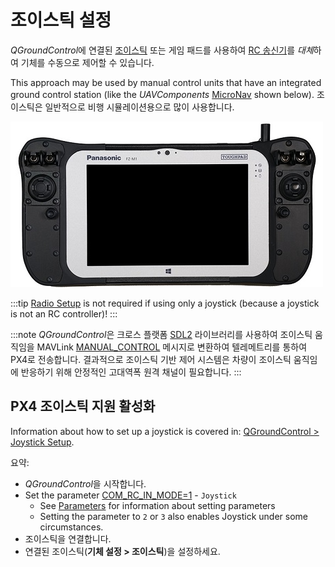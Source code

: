 # 조이스틱 설정

*QGroundControl*에 연결된 [조이스틱](https://en.wikipedia.org/wiki/Joystick) 또는 게임 패드를 사용하여 [RC 송신기](../config/radio.md)를 *대체*하여 기체를 수동으로 제어할 수 있습니다.

This approach may be used by manual control units that have an integrated ground control station (like the *UAVComponents* [MicroNav](https://uxvtechnologies.com/ground-control-stations/micronav/) shown below). 조이스틱은 일반적으로 비행 시뮬레이션용으로 많이 사용합니다.

![Joystick MicroNav](../../assets/peripherals/joystick/micronav.jpg)

:::tip
[Radio Setup](../config/radio.md) is not required if using only a joystick (because a joystick is not an RC controller)!
:::

:::note
*QGroundControl*은 크로스 플랫폼 [SDL2](http://www.libsdl.org/index.php) 라이브러리를 사용하여 조이스틱 움직임을 MAVLink [MANUAL_CONTROL](https://mavlink.io/en/messages/common.html#MANUAL_CONTROL) 메시지로 변환하여 텔레메트리를 통하여 PX4로 전송합니다. 결과적으로 조이스틱 기반 제어 시스템은 차량이 조이스틱 움직임에 반응하기 위해 안정적인 고대역폭 원격 채널이 필요합니다.
:::

## PX4 조이스틱 지원 활성화

Information about how to set up a joystick is covered in: [QGroundControl > Joystick Setup](https://docs.qgroundcontrol.com/master/en/SetupView/Joystick.html).

요약:
* *QGroundControl*을 시작합니다.
* Set the parameter [COM_RC_IN_MODE=1](../advanced_config/parameter_reference.md#COM_RC_IN_MODE) - `Joystick`
  - See [Parameters](https://docs.qgroundcontrol.com/master/en/SetupView/Parameters.html) for information about setting parameters
  - Setting the parameter to `2` or `3` also enables Joystick under some circumstances.
* 조이스틱을 연결합니다.
* 연결된 조이스틱(**기체 설정 > 조이스틱**)을 설정하세요.
